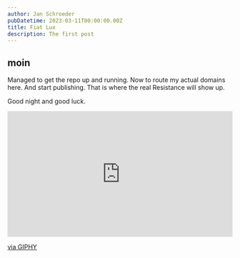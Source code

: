 ```yaml
---
author: Jan Schroeder
pubDatetime: 2023-03-11T00:00:00.00Z
title: Fiat Lux
description: The first post
---
```


## moin

Managed to get the repo up and running. Now to route my actual domains here. And start publishing. That is where the real Resistance will show up.

Good night and good luck.

<div style="width:100%;height:0;padding-bottom:56%;position:relative;"><iframe src="https://giphy.com/embed/nBVJC12PxbYYM" width="100%" height="100%" style="position:absolute" frameBorder="0" class="giphy-embed" allowFullScreen></iframe></div><p><a href="https://giphy.com/gifs/sleeping-seal-nBVJC12PxbYYM">via GIPHY</a></p>
